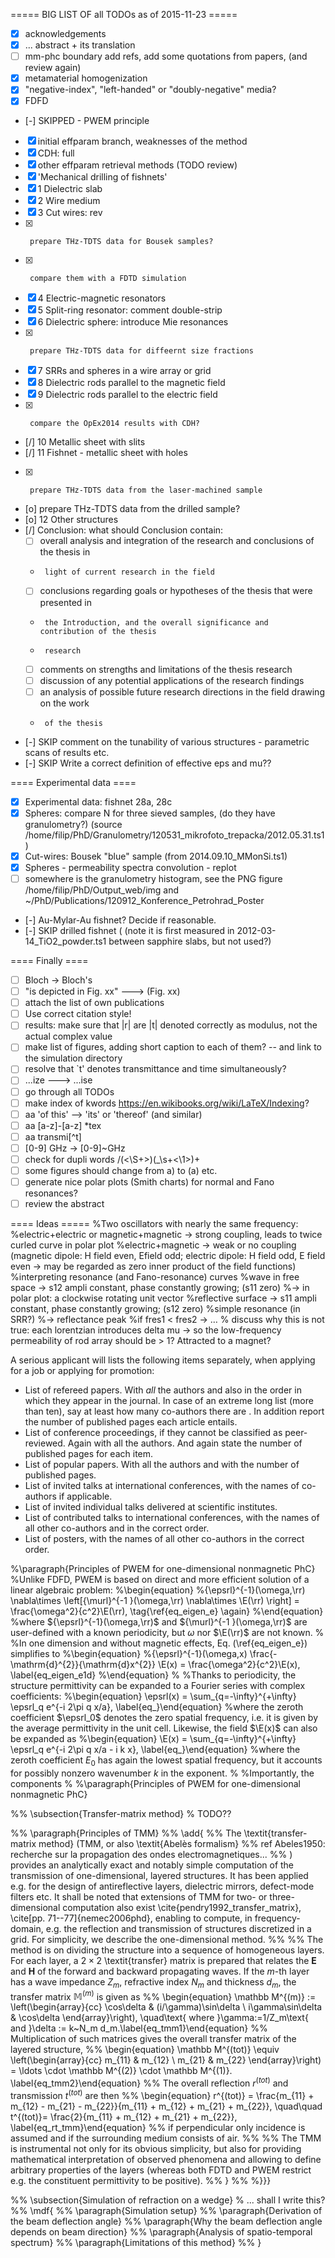 ===== BIG LIST OF all TODOs as of 2015-11-23 =====
 * [X] acknowledgements
 * [X] ... abstract + its translation
 * [ ] mm-phc boundary add refs, add some quotations from papers, (and review again)
 * [X] metamaterial homogenization
 * [X] "negative-index", "left-handed" or "doubly-negative" media?
 * [X] FDFD
 * [-] SKIPPED - PWEM principle
 * [X] initial effparam branch, weaknesses of the method
 * [X] CDH: full
 * [X] other effparam retrieval methods (TODO review)
 * [X] 'Mechanical drilling of fishnets'
 * [X] 1	Dielectric slab
 * [X] 2	Wire medium
 * [X] 3	Cut wires: rev
 * [X]		prepare THz-TDTS data for Bousek samples?
 * [X]		compare them with a FDTD simulation
 * [X] 4	Electric-magnetic resonators
 * [X] 5	Split-ring resonator: comment double-strip
 * [X] 6	Dielectric sphere: introduce Mie resonances
 * [X]		prepare THz-TDTS data for diffeernt size fractions
 * [X] 7	SRRs and spheres in a wire array or grid
 * [X] 8	Dielectric rods parallel to the magnetic field
 * [X] 9	Dielectric rods parallel to the electric field
 * [X]		compare the OpEx2014 results with CDH? 
 * [/] 10	Metallic sheet with slits
 * [/] 11	Fishnet - metallic sheet with holes
 * [X]		prepare THz-TDTS data from the laser-machined sample
 * [o]		prepare THz-TDTS data from the drilled sample?
 * [o] 12	Other structures
 * [/] Conclusion: what should Conclusion contain:
    *  [ ] overall analysis and integration of the research and conclusions of the thesis in
    *      light of current research in the field
    *  [ ] conclusions regarding goals or hypotheses of the thesis that were presented in
    *      the Introduction, and the overall significance and contribution of the thesis
    *      research
    *  [ ] comments on strengths and limitations of the thesis research
    *  [ ] discussion of any potential applications of the research findings
    *  [ ] an analysis of possible future research directions in the field drawing on the work
    *      of the thesis

 * [-] SKIP comment on the tunability of various structures - parametric scans of results etc.
 * [-] SKIP Write a correct definition of effective eps and mu??

==== Experimental data ====
 * [X] Experimental data: fishnet 28a, 28c
 * [X] Spheres: compare N for three sieved samples, (do they have granulometry?)
		(source /home/filip/PhD/Granulometry/120531_mikrofoto_trepacka/2012.05.31.ts1)
 * [X] Cut-wires: Bousek "blue" sample (from 2014.09.10_MMonSi.ts1)
 * [X] Spheres - permeability spectra convolution - replot 
 * [ ]	somewhere is the granulometry histogram, see the PNG figure /home/filip/PhD/Output_web/img
				and ~/PhD/Publications/120912_Konference_Petrohrad_Poster
 * [-] Au-Mylar-Au fishnet? Decide if reasonable.
 * [-] SKIP drilled fishnet (
		(note it is first measured in 2012-03-14_TiO2_powder.ts1 between sapphire slabs, but not used?)

==== Finally ====
 * [ ] Bloch -> Bloch's
 * [ ] "is depicted in Fig. xx" --->  <fact> (Fig. xx)
 * [ ] attach the list of own publications
 * [ ] Use correct citation style!
 * [ ] results: make sure that |r| are |t| denoted correctly as modulus, not the actual complex value
 * [ ] make list of figures, adding short caption to each of them? -- and link to the simulation directory
 * [ ] resolve that `t' denotes transmittance and time simultaneously?
 * [ ] ...ize ---> ...ise 
 * [ ] go through all TODOs
 * [ ] make index of kwords https://en.wikibooks.org/wiki/LaTeX/Indexing?
 * [ ] aa 'of this' -->   'its' or  'thereof'  (and similar)
 * [ ] aa [a-z]-[a-z] *tex
 * [ ] aa transmi[^t]
 * [ ] [0-9] GHz -> [0-9]~GHz
 * [ ] check for dupli words /\(\<\S\+\>\)\(\_\s\+\<\1\>\)\+
 * [ ] some figures should change from a)  to  (a) etc.
 * [ ] generate nice polar plots (Smith charts) for normal and Fano resonances?
 * [ ] review the abstract

==== Ideas =====
%Two oscillators with nearly the same frequency:
%electric+electric or magnetic+magnetic → strong coupling, leads to twice curled curve in polar plot
%electric+magnetic → weak or no coupling (magnetic dipole: H field even, Efield odd; electric dipole: H field odd, E field even → may be regarded as zero inner product of the field functions)
%interpreting resonance (and Fano-resonance) curves
	%wave in free space → s12 ampli constant, phase constantly growing; (s11 zero)
	%→  in polar plot: a clockwise rotating unit vector
	%reflective surface → s11 ampli constant, phase constantly growing; (s12 zero)
	%simple resonance (in SRR?) 
	%→  reflectance peak
	%if fres1 < fres2 → …
% discuss why this is not true: each lorentzian introduces delta mu -> so the low-frequency permeability of rod array should be > 1? Attracted to a magnet?





A serious applicant will lists the following items separately, when applying for a job or applying for promotion:

*    List of refereed papers. With *all* the authors and also in the order in which they appear in the journal. In case of an extreme long list (more than ten), say at least how many co-authors there are . In addition report the number of published pages each article entails.
*    List of conference proceedings, if  they cannot be classified as peer-reviewed. Again with all the authors. And again state the number of published pages for each item.
*    List of popular papers. With all the authors and with the number of published pages.
*    List of invited talks at international conferences, with the names of co-authors if applicable.
*    List of invited individual talks delivered at scientific institutes.
*    List of contributed talks to international conferences, with the names of all other co-authors and in the correct order.
*    List of posters, with the names of all other co-authors in the correct order.




















%\paragraph{Principles of PWEM for one-dimensional nonmagnetic PhC} 
%Unlike FDFD, PWEM is based on direct and more efficient solution of a linear algebraic problem:
%\begin{equation} 
	%{\epsrl}^{-1}(\omega,\rr) \nabla\times \left[{\murl}^{-1 }(\omega,\rr) \nabla\times \E(\rr) \right] = \frac{\omega^2}{c^2}\E(\rr),  \tag{\ref{eq_eigen_e} \again}
%\end{equation}
%where ${\epsrl}^{-1}(\omega,\rr)$ and ${\murl}^{-1 }(\omega,\rr)$ are user-defined with a known periodicity, but $\omega$ nor $\E(\rr)$ are not known.
%
%In one dimension and without magnetic effects, Eq. (\ref{eq_eigen_e}) simplifies to 
%\begin{equation} 
%{\epsrl}^{-1}(\omega,x) \frac{-\mathrm{d}^{2}}{\mathrm{d}x^{2}} \E(x) = \frac{\omega^2}{c^2}\E(x),  \label{eq_eigen_e1d}
%\end{equation}
%
%Thanks to periodicity, the structure permittivity can be expanded to a Fourier series with complex coefficients: 
%\begin{equation} \epsrl(x) = \sum_{q=-\infty}^{+\infty} \epsrl_q e^{-i 2\pi q x/a},  \label{eq_}\end{equation}
%where the zeroth coefficient $\epsrl_0$ denotes the zero spatial frequency, i.e. it is given by the average permittivity in the unit cell.  Likewise, the field $\E(x)$ can also be expanded as
%\begin{equation} \E(x) =  \sum_{q=-\infty}^{+\infty} \epsrl_q e^{-i 2\pi q x/a - i k x},  \label{eq_}\end{equation}
%where the zeroth coefficient $E_0$ has again the lowest spatial frequency, but it accounts for possibly nonzero wavenumber $k$ in the exponent.
%
%Importantly, the components
%
%\paragraph{Principles of PWEM for one-dimensional nonmagnetic PhC} 

%% \subsection{Transfer-matrix method} % TODO??

%% \paragraph{Principles of TMM} 
%% \add{
%% The \textit{transfer-matrix method} (TMM, or also \textit{Abelès formalism} %% ref Abeles1950: recherche sur la propagation des ondes electromagnetiques...
%% ) provides an analytically exact and notably simple computation of the transmission of one-dimensional, layered structures. It has been applied e.g. for the design of antireflective layers, dielectric mirrors, defect-mode filters etc. It shall be noted that extensions of TMM for two- or three-dimensional computation also exist \cite{pendry1992_transfer_matrix}, \cite[pp. 71--77]{nemec2006phd}, enabling to compute,  in frequency-domain, e.g. the reflection and transmission of structures discretized in a grid. For simplicity, we describe the one-dimensional method.
%% 
%% The method is on dividing the structure into a sequence of homogeneous layers. For each layer, a $2\times 2$ \textit{transfer} matrix is prepared that relates the $\mathbf E$ and $\mathbf H$ of the forward and backward propagating waves. If the $m$-th layer has a wave impedance $Z_m$, refractive index $N_m$ and thickness $d_m$, the transfer matrix $\mathbb M^{(m)}$ is given as
%% \begin{equation} \mathbb M^{(m)} := \left(\begin{array}{cc} \cos\delta & (i/\gamma)\sin\delta \\ i\gamma\sin\delta & \cos\delta \end{array}\right), \quad\text{ where }\gamma:=1/Z_m\text{ and }\delta := k~N_m d_m.\label{eq_tmm1}\end{equation}
%% Multiplication of such matrices gives the overall transfer matrix of the layered structure, 
%% \begin{equation} \mathbb M^{(tot)} \equiv \left(\begin{array}{cc} m_{11} & m_{12} \\ m_{21} & m_{22} \end{array}\right) = \ldots \cdot \mathbb M^{(2)} \cdot \mathbb M^{(1)}. \label{eq_tmm2}\end{equation}
%% The overall reflection $r^{(tot)}$ and transmission $t^{(tot)}$ are then 
%% \begin{equation} r^{(tot)} = \frac{m_{11} + m_{12} - m_{21} - m_{22}}{m_{11} + m_{12} + m_{21} + m_{22}}, \quad\quad t^{(tot)}= \frac{2}{m_{11} + m_{12} + m_{21} + m_{22}}, \label{eq_rt_tmm}\end{equation}
%% if perpendicular only incidence is assumed and if the surrounding medium consists of air.
%% 
%% The TMM is instrumental not only for its obvious simplicity, but also for providing mathematical interpretation of observed phenomena and allowing to define arbitrary properties of the layers (whereas both FDTD and PWEM restrict e.g. the constituent permittivity to be positive).
%% }
%% %}}}


%% \subsection{Simulation of refraction on a wedge} % ... shall I write this?
%% \mdf{
%% \paragraph{Simulation setup}
%% \paragraph{Derivation of the beam deflection angle}
%% \paragraph{Why the beam deflection angle depends on beam direction}
%% \paragraph{Analysis of spatio-temporal spectrum}
%% \paragraph{Limitations of this method}
%% }

